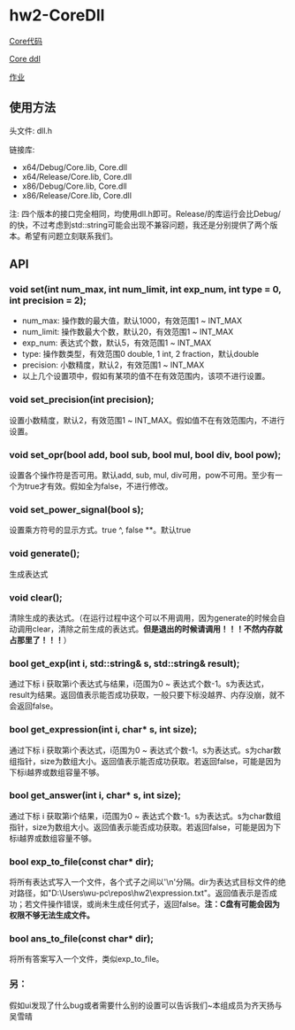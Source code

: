 ﻿# hw2-CoreDll

[Core代码](https://github.com/shirley-wu/hw2-Core)

[Core ddl](https://github.com/shirley-wu/hw2-CoreDll)

[作业](http://www.cnblogs.com/silent-zlv/p/8684979.html)

## 使用方法

头文件: dll.h

链接库: 
* x64/Debug/Core.lib, Core.dll
* x64/Release/Core.lib, Core.dll
* x86/Debug/Core.lib, Core.dll
* x86/Release/Core.lib, Core.dll

注: 四个版本的接口完全相同，均使用dll.h即可。Release/的库运行会比Debug/的快，不过考虑到std::string可能会出现不兼容问题，我还是分别提供了两个版本。希望有问题立刻联系我们。

## API

### void set(int num_max, int num_limit, int exp_num, int type = 0, int precision = 2);
* num_max: 操作数的最大值，默认1000，有效范围1 ~ INT_MAX
* num_limit: 操作数最大个数，默认20，有效范围1 ~ INT_MAX
* exp_num: 表达式个数，默认5，有效范围1 ~ INT_MAX
* type: 操作数类型，有效范围0 double, 1 int, 2 fraction，默认double
* precision: 小数精度，默认2，有效范围1 ~ INT_MAX
* 以上几个设置项中，假如有某项的值不在有效范围内，该项不进行设置。

### void set_precision(int precision);
设置小数精度，默认2，有效范围1 ~ INT_MAX。假如值不在有效范围内，不进行设置。

### void set_opr(bool add, bool sub, bool mul, bool div, bool pow);
设置各个操作符是否可用。默认add, sub, mul, div可用，pow不可用。至少有一个为true才有效。假如全为false，不进行修改。

### void set_power_signal(bool s);
设置乘方符号的显示方式。true ^, false **。默认true

### void generate();
生成表达式

### void clear();
清除生成的表达式。（在运行过程中这个可以不用调用，因为generate的时候会自动调用clear，清除之前生成的表达式。__但是退出的时候请调用！！！不然内存就占那里了！！！__）

### bool get_exp(int i, std::string& s, std::string& result);
通过下标 i 获取第i个表达式与结果，i范围为0 ~ 表达式个数-1。s为表达式，result为结果。返回值表示能否成功获取，一般只要下标没越界、内存没崩，就不会返回false。

### bool get_expression(int i, char* s, int size);
通过下标 i 获取第i个表达式，i范围为0 ~ 表达式个数-1。s为表达式。s为char数组指针，size为数组大小。返回值表示能否成功获取。若返回false，可能是因为下标i越界或数组容量不够。

### bool get_answer(int i, char* s, int size);
通过下标 i 获取第i个结果，i范围为0 ~ 表达式个数-1。s为表达式。s为char数组指针，size为数组大小。返回值表示能否成功获取。若返回false，可能是因为下标i越界或数组容量不够。

### bool exp_to_file(const char* dir);
将所有表达式写入一个文件，各个式子之间以'\n'分隔。dir为表达式目标文件的绝对路径，如"D:\\Users\\wu-pc\\repos\\hw2\\expression.txt"。返回值表示是否成功；若文件操作错误，或尚未生成任何式子，返回false。__注：C盘有可能会因为权限不够无法生成文件。__

### bool ans_to_file(const char* dir);
将所有答案写入一个文件，类似exp_to_file。

### 另：
假如ui发现了什么bug或者需要什么别的设置可以告诉我们~本组成员为齐天扬与吴雪晴
